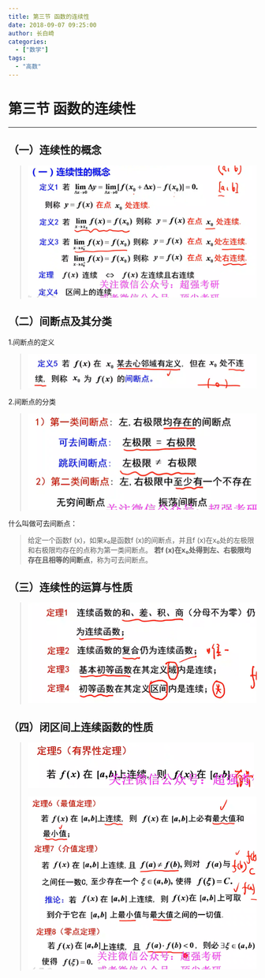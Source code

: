 ```yaml
---
title: 第三节 函数的连续性
date: 2018-09-07 09:25:00
author: 长白崎
categories:
  - ["数学"]
tags:
  - "高数"
---
```




# 第三节 函数的连续性

---

## （一）连续性的概念

> ![](images/Snipaste_2023-12-16_22-49-05.png)

## （二）间断点及其分类

1.间断点的定义

> ![](images/Snipaste_2023-12-16_23-22-23.png)

2.间断点的分类

> ![](images/Snipaste_2023-12-16_23-23-28.png)

什么叫做可去间断点：

> 给定一个函数f (x)，如果x₀是函数f (x)的间断点，并且f (x)在x₀处的左极限和右极限均存在的点称为第一类间断点。 **若f (x)在x₀处得到左、右极限均存在且相等的间断点**，称为可去间断点。



## （三）连续性的运算与性质

> ![](images/Snipaste_2023-12-18_13-06-54.png)

## （四）闭区间上连续函数的性质

> ![](images/Snipaste_2023-12-18_13-08-39.png)
>
> ![](images/Snipaste_2023-12-18_13-09-12.png)



